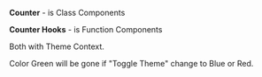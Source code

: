 **Counter** - is Class Components

**Counter Hooks** - is Function Components

Both with Theme Context. 

Color Green will be gone if "Toggle Theme" change to Blue or Red.
